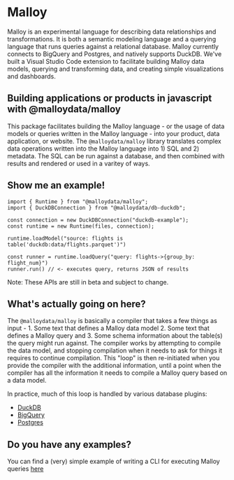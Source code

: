 # Malloy

Malloy is an experimental language for describing data relationships and transformations. It is both a semantic modeling language and a querying language that runs queries against a relational database. Malloy currently connects to BigQuery and Postgres, and natively supports DuckDB. We've built a Visual Studio Code extension to facilitate building Malloy data models, querying and transforming data, and creating simple visualizations and dashboards.

## Building applications or products in javascript with @malloydata/malloy

This package facilitates building the Malloy language - or the usage of data models or queries written in the Malloy language - into your product, data application, or website. The `@malloydata/malloy` library translates complex data operations written into the Malloy language into 1) SQL and 2) metadata. The SQL can be run against a database, and then combined with results and rendered or used in a varitey of ways.

## Show me an example!

```
import { Runtime } from "@malloydata/malloy";
import { DuckDBConnection } from "@malloydata/db-duckdb";

const connection = new DuckDBConnection("duckdb-example");
const runtime = new Runtime(files, connection);

runtime.loadModel("source: flights is table('duckdb:data/flights.parquet')")

const runner = runtime.loadQuery("query: flights->{group_by: flight_num}")
runner.run() // <- executes query, returns JSON of results

```

Note: These APIs are still in beta and subject to change.

## What's actually going on here?

The `@malloydata/malloy` is basically a compiler that takes a few things as input - 1. Some text that defines a Malloy data model 2. Some text that defines a Malloy query and 3. Some schema information about the table(s) the query might run against. The compiler works by attempting to compile the data model, and stopping compilation when it needs to ask for things it requires to continue compilation. This "loop" is then re-initiated when you provide the compiler with the additional information, until a point when the compiler has all the information it needs to compile a Malloy query based on a data model.

In practice, much of this loop is handled by various database plugins:

- [DuckDB](https://github.com/looker-open-source/malloy/tree/main/packages/malloy-db-duckdb)
- [BigQuery](https://github.com/looker-open-source/malloy/tree/main/packages/malloy-db-bigquery)
- [Postgres](https://github.com/looker-open-source/malloy/tree/main/packages/malloy-db-postgres)

## Do you have any examples?

You can find a (very) simple example of writing a CLI for executing Malloy queries [here](https://github.com/looker-open-source/malloy/tree/main/demo/malloy-demo-bq-cli)
